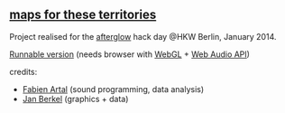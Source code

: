 
## [maps for these territories][]

Project realised for the [afterglow][] hack day @HKW Berlin, January 2014.

[Runnable version][] (needs browser with [WebGL][] + [Web Audio API][])

credits:
  
  * [Fabien Artal][] (sound programming, data analysis)
  * [Jan Berkel][] (graphics + data)
  

[maps for these territories]: http://arthackday.tumblr.com/post/81239262788/fabien-artal-jan-berkel-maps-for-these
[runnable version]:  http://jberkel.github.io/maps-for-these-territories/
[Fabien Artal]: https://github.com/fabien-artal
[Jan Berkel]: https://github.com/jberkel
[afterglow]: http://arthackday.net/events/afterglow
[WebGL]: http://caniuse.com/webgl
[Web Audio API]: http://caniuse.com/audio-api
